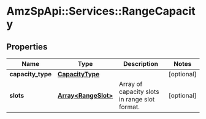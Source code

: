 # AmzSpApi::Services::RangeCapacity

## Properties
Name | Type | Description | Notes
------------ | ------------- | ------------- | -------------
**capacity_type** | [**CapacityType**](CapacityType.md) |  | [optional] 
**slots** | [**Array&lt;RangeSlot&gt;**](RangeSlot.md) | Array of capacity slots in range slot format. | [optional] 

